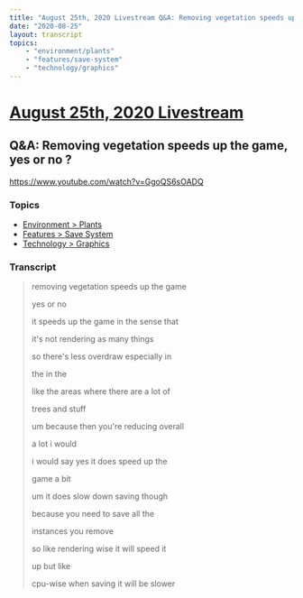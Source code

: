 ```yaml
---
title: "August 25th, 2020 Livestream Q&A: Removing vegetation speeds up the game, yes or no ?"
date: "2020-08-25"
layout: transcript
topics:
    - "environment/plants"
    - "features/save-system"
    - "technology/graphics"
---
```

# [August 25th, 2020 Livestream](../2020-08-25.md)
## Q&A: Removing vegetation speeds up the game, yes or no ?
https://www.youtube.com/watch?v=GgoQS6sOADQ

### Topics
* [Environment > Plants](../topics/environment/plants.md)
* [Features > Save System](../topics/features/save-system.md)
* [Technology > Graphics](../topics/technology/graphics.md)

### Transcript

> removing vegetation speeds up the game
> 
> yes or no
> 
> it speeds up the game in the sense that
> 
> it's not rendering as many things
> 
> so there's less overdraw especially in
> 
> the in the
> 
> like the areas where there are a lot of
> 
> trees and stuff
> 
> um because then you're reducing overall
> 
> a lot i would
> 
> i would say yes it does speed up the
> 
> game a bit
> 
> um it does slow down saving though
> 
> because you need to save all the
> 
> instances you remove
> 
> so like rendering wise it will speed it
> 
> up but like
> 
> cpu-wise when saving it will be slower
> 
